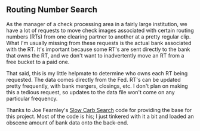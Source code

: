 ## Routing Number Search

As the manager of a check processing area in a fairly large institution, we have a lot of requests to move check images associated with certain routing numbers (RTs) from one clearing partner to another at a pretty regular clip.  What I'm usually missing from these requests is the actual bank associated with the RT.  It's important because some RT's are sent directly to the bank that owns the RT, and we don't want to inadvertently move an RT from a free bucket to a paid one.

That said, this is my little helpmate to determine who owns each RT being requested.  The data comes directly from the Fed.  RT's can be updated pretty frequently, with bank mergers, closings, etc.  I don't plan on making this a tedious request, so updates to the data file won't come on any particular frequency.

Thanks to Joe Fearnley's [Slow Carb Search](https://github.com/joefearnley/slow-carb-search) code for providing the base for this project.  Most of the code is his; I just tinkered with it a bit and loaded an obscene amount of bank data onto the back-end.